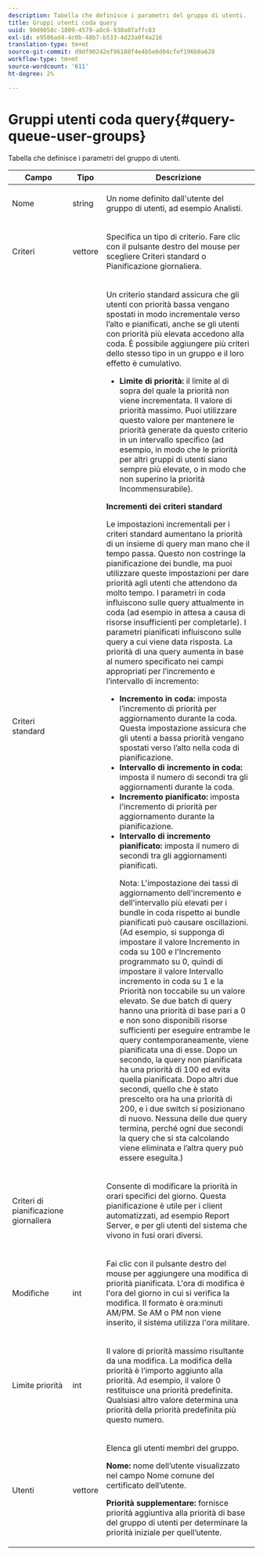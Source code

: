 ```yaml
---
description: Tabella che definisce i parametri del gruppo di utenti.
title: Gruppi utenti coda query
uuid: 90d9058c-1809-4579-a8c6-930a07affc83
exl-id: e9586ad4-4c0b-48b7-b533-4d23a0f4a216
translation-type: tm+mt
source-git-commit: d9df90242ef96188f4e4b5e6d04cfef196b0a628
workflow-type: tm+mt
source-wordcount: '611'
ht-degree: 2%

---
```


# Gruppi utenti coda query{#query-queue-user-groups}

Tabella che definisce i parametri del gruppo di utenti.

<table id="table_670A47E25A7A43F0B599BD7ABB173E69"> 
 <thead> 
  <tr> 
   <th colname="col1" class="entry"> Campo </th> 
   <th colname="col2" class="entry"> Tipo </th> 
   <th colname="col3" class="entry"> Descrizione </th> 
  </tr> 
 </thead>
 <tbody> 
  <tr> 
   <td colname="col1"> <p>Nome </p> </td> 
   <td colname="col2"> <p>string </p> </td> 
   <td colname="col3"> <p>Un nome definito dall'utente del gruppo di utenti, ad esempio Analisti. </p> </td> 
  </tr> 
  <tr> 
   <td colname="col1"> <p>Criteri </p> </td> 
   <td colname="col2"> <p>vettore </p> </td> 
   <td colname="col3"> <p>Specifica un tipo di criterio. Fare clic con il pulsante destro del mouse per scegliere Criteri standard o Pianificazione giornaliera. </p> </td> 
  </tr> 
  <tr> 
   <td colname="col1"> <p>Criteri standard </p> </td> 
   <td colname="col2"> </td> 
   <td colname="col3"> <p>Un criterio standard assicura che gli utenti con priorità bassa vengano spostati in modo incrementale verso l’alto e pianificati, anche se gli utenti con priorità più elevata accedono alla coda. È possibile aggiungere più criteri dello stesso tipo in un gruppo e il loro effetto è cumulativo. 
     <ul id="ul_F7F60D23DC934F61AF2183177A11FA65"> 
      <li id="li_805ED3E740814FAEBFF2B411BAB3D248"><b>Limite di priorità:</b> il limite al di sopra del quale la priorità non viene incrementata. Il valore di priorità massimo. Puoi utilizzare questo valore per mantenere le priorità generate da questo criterio in un intervallo specifico (ad esempio, in modo che le priorità per altri gruppi di utenti siano sempre più elevate, o in modo che non superino la priorità Incommensurabile). </li> 
     </ul> </p> <p> <b>Incrementi dei criteri standard</b> </p> <p>Le impostazioni incrementali per i criteri standard aumentano la priorità di un insieme di query man mano che il tempo passa. Questo non costringe la pianificazione dei bundle, ma puoi utilizzare queste impostazioni per dare priorità agli utenti che attendono da molto tempo. I parametri in coda influiscono sulle query attualmente in coda (ad esempio in attesa a causa di risorse insufficienti per completarle). I parametri pianificati influiscono sulle query a cui viene data risposta. La priorità di una query aumenta in base al numero specificato nei campi appropriati per l’incremento e l’intervallo di incremento: 
     <ul id="ul_7A5EE18CE10E4484A203B938525C806C"> 
      <li id="li_4B5CD827AF3848DA811A96C851340518"><b>Incremento in coda:</b> imposta l’incremento di priorità per aggiornamento durante la coda. Questa impostazione assicura che gli utenti a bassa priorità vengano spostati verso l’alto nella coda di pianificazione. </li> 
      <li id="li_91CA798235234A1CAC7AB32A7FB1CE84"><b>Intervallo di incremento in coda:</b> imposta il numero di secondi tra gli aggiornamenti durante la coda. </li> 
      <li id="li_079275E21ABA43B796A853624A6BDC29"><b>Incremento pianificato:</b> imposta l'incremento di priorità per aggiornamento durante la pianificazione. </li> 
      <li id="li_3AE2EC3EBE6C4670BA0FA1BBD03FEBBD"><b>Intervallo di incremento pianificato:</b> imposta il numero di secondi tra gli aggiornamenti pianificati. <p> <p>Nota:  L'impostazione dei tassi di aggiornamento dell'incremento e dell'intervallo più elevati per i bundle in coda rispetto ai bundle pianificati può causare oscillazioni. (Ad esempio, si supponga di impostare il valore Incremento in coda su 100 e l'Incremento programmato su 0, quindi di impostare il valore Intervallo incremento in coda su 1 e la Priorità non toccabile su un valore elevato. Se due batch di query hanno una priorità di base pari a 0 e non sono disponibili risorse sufficienti per eseguire entrambe le query contemporaneamente, viene pianificata una di esse. Dopo un secondo, la query non pianificata ha una priorità di 100 ed evita quella pianificata. Dopo altri due secondi, quello che è stato prescelto ora ha una priorità di 200, e i due switch si posizionano di nuovo. Nessuna delle due query termina, perché ogni due secondi la query che si sta calcolando viene eliminata e l’altra query può essere eseguita.) </p> </p> </li> 
     </ul> </p> </td> 
  </tr> 
  <tr> 
   <td colname="col1"> <p>Criteri di pianificazione giornaliera </p> </td> 
   <td colname="col2"> </td> 
   <td colname="col3"> <p>Consente di modificare la priorità in orari specifici del giorno. Questa pianificazione è utile per i client automatizzati, ad esempio <span class="wintitle"> Report Server</span>, e per gli utenti del sistema che vivono in fusi orari diversi. </p> </td> 
  </tr> 
  <tr> 
   <td colname="col1"> <p>Modifiche </p> </td> 
   <td colname="col2"> <p>int </p> </td> 
   <td colname="col3"> <p>Fai clic con il pulsante destro del mouse per aggiungere una modifica di priorità pianificata. L'ora di modifica è l'ora del giorno in cui si verifica la modifica. Il formato è ora:minuti AM/PM. Se AM o PM non viene inserito, il sistema utilizza l'ora militare. </p> </td> 
  </tr> 
  <tr> 
   <td colname="col1"> <p>Limite priorità </p> </td> 
   <td colname="col2"> <p>int </p> </td> 
   <td colname="col3"> <p>Il valore di priorità massimo risultante da una modifica. La modifica della priorità è l’importo aggiunto alla priorità. Ad esempio, il valore 0 restituisce una priorità predefinita. Qualsiasi altro valore determina una priorità della priorità predefinita più questo numero. </p> </td> 
  </tr> 
  <tr> 
   <td colname="col1"> <p>Utenti </p> </td> 
   <td colname="col2"> <p>vettore </p> </td> 
   <td colname="col3"> <p>Elenca gli utenti membri del gruppo. </p> <p> <b>Nome:</b> nome dell’utente visualizzato nel campo Nome comune del certificato dell’utente. </p> <p> <b>Priorità supplementare:</b> fornisce priorità aggiuntiva alla priorità di base del gruppo di utenti per determinare la priorità iniziale per quell’utente. </p> </td> 
  </tr> 
 </tbody> 
</table>
